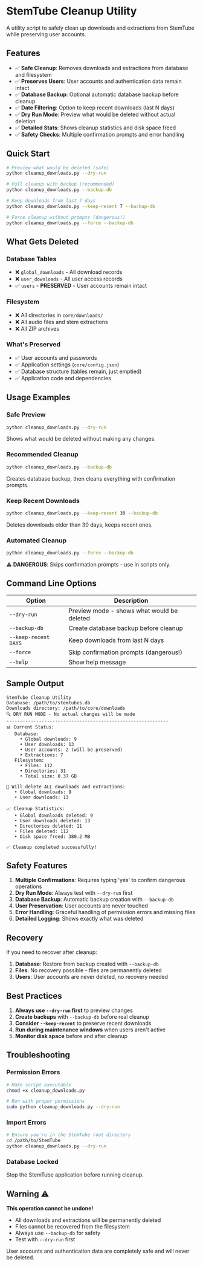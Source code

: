 # StemTube Cleanup Utility

A utility script to safely clean up downloads and extractions from StemTube while preserving user accounts.

## Features

- ✅ **Safe Cleanup**: Removes downloads and extractions from database and filesystem
- ✅ **Preserves Users**: User accounts and authentication data remain intact
- ✅ **Database Backup**: Optional automatic database backup before cleanup
- ✅ **Date Filtering**: Option to keep recent downloads (last N days)
- ✅ **Dry Run Mode**: Preview what would be deleted without actual deletion
- ✅ **Detailed Stats**: Shows cleanup statistics and disk space freed
- ✅ **Safety Checks**: Multiple confirmation prompts and error handling

## Quick Start

```bash
# Preview what would be deleted (safe)
python cleanup_downloads.py --dry-run

# Full cleanup with backup (recommended)
python cleanup_downloads.py --backup-db

# Keep downloads from last 7 days
python cleanup_downloads.py --keep-recent 7 --backup-db

# Force cleanup without prompts (dangerous!)
python cleanup_downloads.py --force --backup-db
```

## What Gets Deleted

### Database Tables
- ❌ `global_downloads` - All download records
- ❌ `user_downloads` - All user access records  
- ✅ `users` - **PRESERVED** - User accounts remain intact

### Filesystem
- ❌ All directories in `core/downloads/`
- ❌ All audio files and stem extractions
- ❌ All ZIP archives

### What's Preserved
- ✅ User accounts and passwords
- ✅ Application settings (`core/config.json`)
- ✅ Database structure (tables remain, just emptied)
- ✅ Application code and dependencies

## Usage Examples

### Safe Preview
```bash
python cleanup_downloads.py --dry-run
```
Shows what would be deleted without making any changes.

### Recommended Cleanup
```bash
python cleanup_downloads.py --backup-db
```
Creates database backup, then cleans everything with confirmation prompts.

### Keep Recent Downloads
```bash
python cleanup_downloads.py --keep-recent 30 --backup-db
```
Deletes downloads older than 30 days, keeps recent ones.

### Automated Cleanup
```bash
python cleanup_downloads.py --force --backup-db
```
⚠️ **DANGEROUS**: Skips confirmation prompts - use in scripts only.

## Command Line Options

| Option | Description |
|--------|-------------|
| `--dry-run` | Preview mode - shows what would be deleted |
| `--backup-db` | Create database backup before cleanup |
| `--keep-recent DAYS` | Keep downloads from last N days |
| `--force` | Skip confirmation prompts (dangerous!) |
| `--help` | Show help message |

## Sample Output

```
StemTube Cleanup Utility
Database: /path/to/stemtubes.db
Downloads directory: /path/to/core/downloads
🔍 DRY RUN MODE - No actual changes will be made
------------------------------------------------------------
📊 Current Status:
   Database:
     • Global downloads: 9
     • User downloads: 13
     • User accounts: 2 (will be preserved)
     • Extractions: 7
   Filesystem:
     • Files: 112
     • Directories: 31
     • Total size: 0.37 GB

🧹 Will delete ALL downloads and extractions:
   • Global downloads: 9
   • User downloads: 13

📈 Cleanup Statistics:
   • Global downloads deleted: 9
   • User downloads deleted: 13
   • Directories deleted: 11
   • Files deleted: 112
   • Disk space freed: 380.2 MB

✅ Cleanup completed successfully!
```

## Safety Features

1. **Multiple Confirmations**: Requires typing 'yes' to confirm dangerous operations
2. **Dry Run Mode**: Always test with `--dry-run` first
3. **Database Backup**: Automatic backup creation with `--backup-db`
4. **User Preservation**: User accounts are never touched
5. **Error Handling**: Graceful handling of permission errors and missing files
6. **Detailed Logging**: Shows exactly what was deleted

## Recovery

If you need to recover after cleanup:

1. **Database**: Restore from backup created with `--backup-db`
2. **Files**: No recovery possible - files are permanently deleted
3. **Users**: User accounts are never deleted, no recovery needed

## Best Practices

1. **Always use `--dry-run` first** to preview changes
2. **Create backups** with `--backup-db` before real cleanup
3. **Consider `--keep-recent`** to preserve recent downloads
4. **Run during maintenance windows** when users aren't active
5. **Monitor disk space** before and after cleanup

## Troubleshooting

### Permission Errors
```bash
# Make script executable
chmod +x cleanup_downloads.py

# Run with proper permissions
sudo python cleanup_downloads.py --dry-run
```

### Import Errors
```bash
# Ensure you're in the StemTube root directory
cd /path/to/StemTube
python cleanup_downloads.py --dry-run
```

### Database Locked
Stop the StemTube application before running cleanup.

## Warning ⚠️

**This operation cannot be undone!** 

- All downloads and extractions will be permanently deleted
- Files cannot be recovered from the filesystem
- Always use `--backup-db` for safety
- Test with `--dry-run` first

User accounts and authentication data are completely safe and will never be deleted.